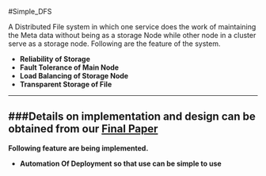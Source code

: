 #Simple_DFS

A Distributed File system in which one service does the work of maintaining the Meta data without being as a storage Node while other node in a cluster serve as a storage node.
Following are the feature of the system.
* **Reliability of Storage**
* **Fault Tolerance of Main Node**
* **Load Balancing of Storage Node**
* **Transparent Storage of File**
---
###Details on implementation and design can be obtained from our [Final Paper](https://github.com/anas2204/Simple_DFS/blob/master/Final%20Paper%20-%20Simple%20Distributed%20File%20System.pdf)
---
**Following feature are being implemented.**
* **Automation Of Deployment so that use can be simple to use**
